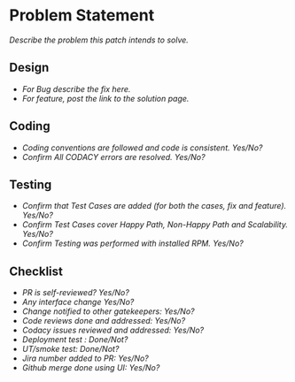 # Problem Statement

_Describe the problem this patch intends to solve._

## Design

- _For Bug describe the fix here._
- _For feature, post the link to the solution page._

## Coding

- _Coding conventions are followed and code is consistent. Yes/No?_
- _Confirm All CODACY errors are resolved. Yes/No?_

## Testing

- _Confirm that Test Cases are added (for both the cases, fix and feature). Yes/No?_
- _Confirm Test Cases cover Happy Path, Non-Happy Path and Scalability. Yes/No?_
- _Confirm Testing was performed with installed RPM. Yes/No?_

## Checklist

- _PR is self-reviewed? Yes/No?_
- _Any interface change Yes/No?_
- _Change notified to other gatekeepers: Yes/No?_
- _Code reviews done and addressed: Yes/No?_
- _Codacy issues reviewed and addressed: Yes/No?_
- _Deployment test : Done/Not?_
- _UT/smoke test: Done/Not?_
- _Jira number added to PR: Yes/No?_
- _Github merge done using UI: Yes/No?_
